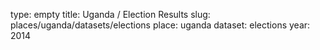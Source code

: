 type: empty
title: Uganda / Election Results
slug: places/uganda/datasets/elections
place: uganda
dataset: elections
year: 2014

